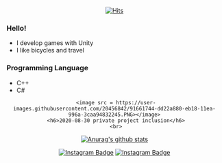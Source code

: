 <div align=center>	
  
  [![Hits](https://hits.seeyoufarm.com/api/count/incr/badge.svg?url=https%3A%2F%2Fgithub.com%2Fccm1441&count_bg=%2366CF16&title_bg=%23474747&icon=unity.svg&icon_color=%23FFFFFF&title=Thank+you+for+visiting&edge_flat=false)](https://hits.seeyoufarm.com)	
  
</div>

### Hello!
- I develop games with Unity
- I like bicycles and travel

### Programming Language
- C++
- C#

    
<div align=center>
  
     <image src = https://user-images.githubusercontent.com/20456842/91661744-dd22a880-eb18-11ea-996a-3caa94832245.PNG></image>
     <h6>2020-08-30 private project inclusion</h6>
     <br>
   
   [![Anurag's github stats](https://github-readme-stats.vercel.app/api?username=ccm1441)](https://github.com/anuraghazra/github-readme-stats)
   
   </div>
   
<div align=center>
  
   [![Instagram Badge](https://img.shields.io/badge/-MyBlog-999999?style=flat-square&logo=rss&logoColor=white&link=https://cheolmini.tistory.com/)](https://cheolmini.tistory.com/) 
   [![Instagram Badge](https://img.shields.io/badge/-Instagram-dd2a7b?style=flat-square&logo=instagram&logoColor=white&link=https://www.instagram.com/fe_m22n/)](https://www.instagram.com/fe_m22n/) 
  
  
</div>
